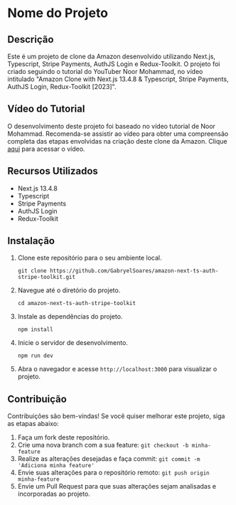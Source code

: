 # Nome do Projeto

## Descrição

Este é um projeto de clone da Amazon desenvolvido utilizando Next.js, Typescript, Stripe Payments, AuthJS Login e Redux-Toolkit. O projeto foi criado seguindo o tutorial do YouTuber Noor Mohammad, no vídeo intitulado "Amazon Clone with Next.js 13.4.8 & Typescript, Stripe Payments, AuthJS Login, Redux-Toolkit [2023]".

## Vídeo do Tutorial

O desenvolvimento deste projeto foi baseado no vídeo tutorial de Noor Mohammad. Recomenda-se assistir ao vídeo para obter uma compreensão completa das etapas envolvidas na criação deste clone da Amazon. Clique [aqui](https://youtu.be/vviFia-Stqk) para acessar o vídeo.

## Recursos Utilizados

- Next.js 13.4.8
- Typescript
- Stripe Payments
- AuthJS Login
- Redux-Toolkit

## Instalação

1. Clone este repositório para o seu ambiente local.
   ```shell
   git clone https://github.com/GabryelSoares/amazon-next-ts-auth-stripe-toolkit.git
   ```

2. Navegue até o diretório do projeto.
   ```shell
   cd amazon-next-ts-auth-stripe-toolkit
   ```

3. Instale as dependências do projeto.
   ```shell
   npm install
   ```

4. Inicie o servidor de desenvolvimento.
   ```shell
   npm run dev
   ```

5. Abra o navegador e acesse `http://localhost:3000` para visualizar o projeto.

## Contribuição

Contribuições são bem-vindas! Se você quiser melhorar este projeto, siga as etapas abaixo:

1. Faça um fork deste repositório.
2. Crie uma nova branch com a sua feature: `git checkout -b minha-feature`
3. Realize as alterações desejadas e faça commit: `git commit -m 'Adiciona minha feature'`
4. Envie suas alterações para o repositório remoto: `git push origin minha-feature`
5. Envie um Pull Request para que suas alterações sejam analisadas e incorporadas ao projeto.
